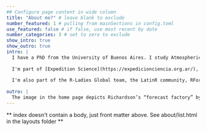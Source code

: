 ```yaml
---
## Configure page content in wide column
title: "About me?" # leave blank to exclude
number_featured: 1 # pulling from mainSections in config.toml
use_featured: false # if false, use most recent by date
number_categories: 3 # set to zero to exclude
show_intro: true
show_outro: true
intro: |
  I have a PhD from the University of Buenos Aires. I study Atmospheric Sciences applying data assimilation techniques to improve short-term forecasts of severe events in Argentina. I've been a trainer and instructor for [The Carpentries](https://carpentries.org/) since 2020 and an RStudio certified instructor. I've also contributed to translations projects of Carpentries’ materials and the book [Teaching Tech Together](https://teachtogether.tech/). I'm currently contributing to the translation of R message in R base and recommended packages.
  
  I'm part of [Expedition Science](https://expedicionciencia.org.ar/), an Argentina-based NPO, where I lead educational projects such as science camps and workshops for students and K-12 science teachers. I'm a professor at the Data Sciences degree and postgraduate courses at Guillermo Brown University where I teache Data Visualization and Data Management courses. 
  
  I'm also part of the R-Ladies Global team, the LatinR community, RForwards and I co-founded [MetaDocencia](https://www.metadocencia.org/), a teaching community for Spanish-speaking educators. I develop openly licensed materials to teach and learn R from scratch, reproducibility for researchers and other topics in free-range settings.
  
outro: |
  The image in the home page depicts Richardson’s “forecast factory” by L. Bengtsson. Richardson imagined a round theater filled with people who would calculate the finite differences at each point on the globe needed to solve the Navier Stoke equations and thus generate a weather forecast. The first 6-hour forecast took him a week and it was totally wrong. Today we have very accurate forecasts that are generated hourly. However, we are still using the principles that Richardson envisioned. 
---
```


** index doesn't contain a body, just front matter above.
See about/list.html in the layouts folder **